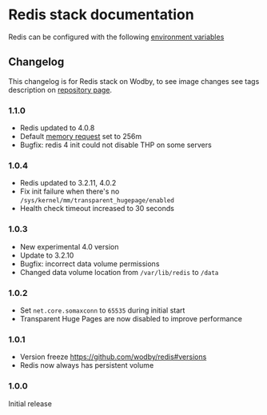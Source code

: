 # Redis stack documentation

Redis can be configured with the following [environment variables](https://github.com/wodby/redis#environment-variables)

## Changelog

This changelog is for Redis stack on Wodby, to see image changes see tags description on [repository page](https://github.com/wodby/redis/releases).

### 1.1.0

* Redis updated to 4.0.8
* Default [memory request](../config.md#resources) set to 256m
* Bugfix: redis 4 init could not disable THP on some servers

### 1.0.4

* Redis updated to 3.2.11, 4.0.2
* Fix init failure when there's no `/sys/kernel/mm/transparent_hugepage/enabled`
* Health check timeout increased to 30 seconds

### 1.0.3

* New experimental 4.0 version
* Update to 3.2.10
* Bugfix: incorrect data volume permissions
* Changed data volume location from `/var/lib/redis` to `/data`

### 1.0.2

* Set `net.core.somaxconn` to `65535` during initial start
* Transparent Huge Pages are now disabled to improve performance

### 1.0.1

* Version freeze https://github.com/wodby/redis#versions
* Redis now always has persistent volume

### 1.0.0

Initial release
